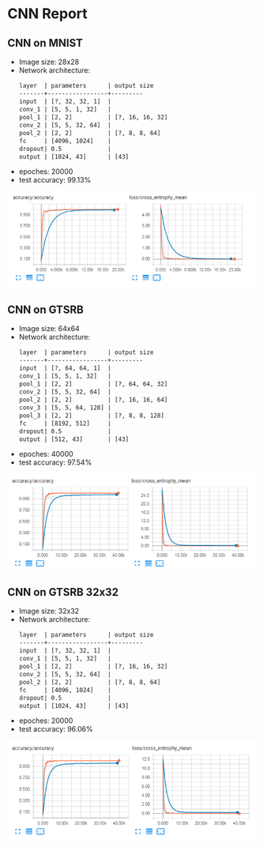 CNN Report
==============

## CNN on MNIST

- Image size: 28x28
- Network architecture:
    ```
    layer  | parameters      | output size
    -------+-----------------+---------
    input  | [?, 32, 32, 1]  |
    conv_1 | [5, 5, 1, 32]   |
    pool_1 | [2, 2]          | [?, 16, 16, 32]
    conv_2 | [5, 5, 32, 64]  |
    pool_2 | [2, 2]          | [?, 8, 8, 64]
    fc     | [4096, 1024]    | 
    dropout| 0.5             |
    output | [1024, 43]      | [43]
    ```
- epoches: 20000
- test accuracy: 99.13%

![CNN on MNIST](cnn-mnist.png)

## CNN on GTSRB

- Image size: 64x64
- Network architecture:
    ```
    layer  | parameters      | output size
    -------+-----------------+---------
    input  | [?, 64, 64, 1]  |
    conv_1 | [5, 5, 1, 32]   |
    pool_1 | [2, 2]          | [?, 64, 64, 32]
    conv_2 | [5, 5, 32, 64]  |
    pool_2 | [2, 2]          | [?, 16, 16, 64]
    conv_3 | [5, 5, 64, 128] |
    pool_3 | [2, 2]          | [?, 8, 8, 128]
    fc     | [8192, 512]     | 
    dropout| 0.5             |
    output | [512, 43]       | [43]
    ```
- epoches: 40000
- test accuracy: 97.54%

![CNN on GTSRB 64](cnn-gtsrb-64.png)

## CNN on GTSRB 32x32

- Image size: 32x32
- Network architecture:
    ```
    layer  | parameters      | output size
    -------+-----------------+---------
    input  | [?, 32, 32, 1]  |
    conv_1 | [5, 5, 1, 32]   |
    pool_1 | [2, 2]          | [?, 16, 16, 32]
    conv_2 | [5, 5, 32, 64]  |
    pool_2 | [2, 2]          | [?, 8, 8, 64]
    fc     | [4096, 1024]    | 
    dropout| 0.5             |
    output | [1024, 43]      | [43]
    ```
- epoches: 20000
- test accuracy: 96.06%

![CNN on GTSRB 32](cnn-gtsrb-32.png)